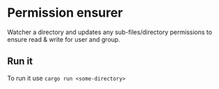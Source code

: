 # Permission ensurer

Watcher a directory and updates any sub-files/directory permissions to ensure read & write for user and group.

## Run it

To run it use `cargo run <some-directory>`
